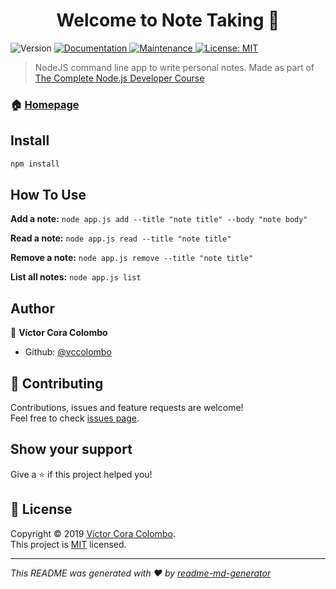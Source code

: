 <h1 align="center">Welcome to Note Taking 👋</h1>
<p>
  <img alt="Version" src="https://img.shields.io/badge/version-1.0.0-blue.svg?cacheSeconds=2592000" />
  <a href="https://github.com/vccolombo/note-taking#readme" target="_blank">
    <img alt="Documentation" src="https://img.shields.io/badge/documentation-yes-brightgreen.svg" />
  </a>
  <a href="https://github.com/vccolombo/note-taking/graphs/commit-activity" target="_blank">
    <img alt="Maintenance" src="https://img.shields.io/badge/Maintained%3F-yes-green.svg" />
  </a>
  <a href="https://github.com/vccolombo/note-taking/blob/master/LICENSE" target="_blank">
    <img alt="License: MIT" src="https://img.shields.io/badge/License-MIT-yellow.svg" />
  </a>
</p>

> NodeJS command line app to write personal notes.
> Made as part of [The Complete Node.js Developer Course](https://www.udemy.com/course/the-complete-nodejs-developer-course-2/)

### 🏠 [Homepage](https://github.com/vccolombo/note-taking)

## Install

```sh
npm install
```

## How To Use

**Add a note:** `node app.js add --title "note title" --body "note body"`

**Read a note:** `node app.js read --title "note title"`

**Remove a note:** `node app.js remove --title "note title"`

**List all notes:** `node app.js list`

## Author

👤 **Víctor Cora Colombo**

* Github: [@vccolombo](https://github.com/vccolombo)

## 🤝 Contributing

Contributions, issues and feature requests are welcome!<br />Feel free to check [issues page](https://github.com/vccolombo/note-taking/issues).

## Show your support

Give a ⭐️ if this project helped you!

## 📝 License

Copyright © 2019 [Víctor Cora Colombo](https://github.com/vccolombo).<br />
This project is [MIT](https://github.com/vccolombo/note-taking/blob/master/LICENSE) licensed.

***
_This README was generated with ❤️ by [readme-md-generator](https://github.com/kefranabg/readme-md-generator)_
